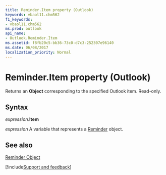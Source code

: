 ```yaml
---
title: Reminder.Item property (Outlook)
keywords: vbaol11.chm562
f1_keywords:
- vbaol11.chm562
ms.prod: outlook
api_name:
- Outlook.Reminder.Item
ms.assetid: f8fb20c5-bb36-73c0-d7c3-252307e96140
ms.date: 06/08/2017
localization_priority: Normal
---
```



# Reminder.Item property (Outlook)

Returns an  **Object** corresponding to the specified Outlook item. Read-only.


## Syntax

_expression_.**Item**

_expression_ A variable that represents a [Reminder](Outlook.Reminder.md) object.


## See also


[Reminder Object](Outlook.Reminder.md)

[!include[Support and feedback](~/includes/feedback-boilerplate.md)]